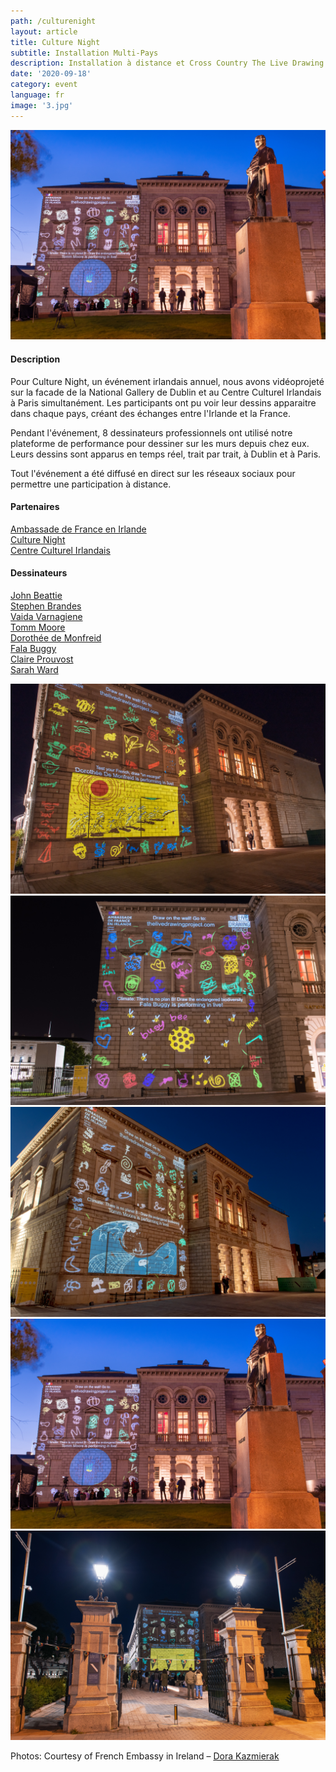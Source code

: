 ```yaml
---
path: /culturenight
layout: article
title: Culture Night
subtitle: Installation Multi-Pays
description: Installation à distance et Cross Country The Live Drawing Project pour Culture Night à Dublin et Paris
date: '2020-09-18'
category: event
language: fr
image: '3.jpg'
---
```


![Facade Videoprojection in Dublin](5.jpg)

#### Description

Pour Culture Night, un événement irlandais annuel, nous avons vidéoprojeté sur la facade de la National Gallery de Dublin et au Centre Culturel Irlandais à Paris simultanément. Les participants ont pu voir leur dessins apparaitre dans chaque pays, créant des échanges entre l'Irlande et la France.

Pendant l'événement, 8 dessinateurs professionnels ont utilisé notre plateforme de performance pour dessiner sur les murs depuis chez eux. Leurs dessins sont apparus en temps réel, trait par trait, à Dublin et à Paris.

Tout l'événement a été diffusé en direct sur les réseaux sociaux pour permettre une participation à distance.

#### Partenaires

[Ambassade de France en Irlande](https://ie.ambafrance.org/)  
[Culture Night](https://culturenight.ie/)  
[Centre Culturel Irlandais](https://www.centreculturelirlandais.com/)

#### Dessinateurs

[John Beattie](https://www.johnbeattie.ie/)  
[Stephen Brandes](http://www.stephenbrandes.com/)  
[Vaida Varnagiene](https://vaidavarnagiene.weebly.com/)  
[Tomm Moore](https://www.cartoonsaloon.ie/)  
[Dorothée de Monfreid](https://www.dorotheedemonfreid.fr/)  
[Fala Buggy](https://falabuggy.com/)  
[Claire Prouvost](https://claireprouvost.com/)  
[Sarah Ward](http://www.gingerbred.co.uk/)

<photo-grid>
<img src="1.jpg"/>
<img src="2.jpg"/>
<img src="3.jpg"/>
<img src="5.jpg"/>
<img src="4.jpg"/>
</photo-grid>

Photos: Courtesy of French Embassy in Ireland – [Dora Kazmierak](https://www.dorakazmierak.com/)
